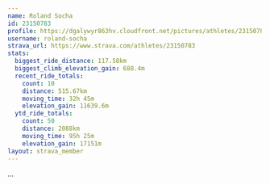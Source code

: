 ```yaml
---
name: Roland Socha
id: 23150783
profile: https://dgalywyr863hv.cloudfront.net/pictures/athletes/23150783/14745672/4/large.jpg
username: roland-socha
strava_url: https://www.strava.com/athletes/23150783
stats:
  biggest_ride_distance: 117.58km
  biggest_climb_elevation_gain: 688.4m
  recent_ride_totals:
    count: 10
    distance: 515.67km
    moving_time: 32h 45m
    elevation_gain: 11639.6m
  ytd_ride_totals:
    count: 50
    distance: 2088km
    moving_time: 95h 25m
    elevation_gain: 17151m
layout: strava_member
--- 
```

...

